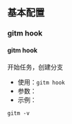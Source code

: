 ## 基本配置

### gitm hook

#### gitm hook

开始任务，创建分支

- 使用：`gitm hook`
- 参数：
- 示例：

```shell
gitm -v
```
